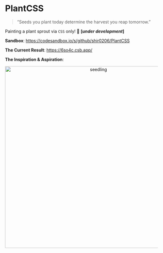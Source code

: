 # PlantCSS

>“Seeds you plant today determine the harvest you reap tomorrow.”


Painting a plant sprout via `CSS` only! :seedling: <b>[*under development*]</b> 

**Sandbox**: https://codesandbox.io/s/github/shir0206/PlantCSS

**The Current Result**: https://6so4c.csb.app/

**The Inspiration & Aspiration**: 
<div style="text-align:center"><img src="https://user-images.githubusercontent.com/40990488/103551791-8c023700-4eb3-11eb-807d-1934f1420df0.jpg" alt="seedling" width="600px"></img></div>

